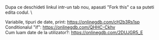Dupa ce deschideti linkul intr-un tab nou, apasati "Fork this" ca sa puteti edita codul. \

Variabile, tipuri de date, print: https://onlinegdb.com/cH2b3Rs1sp \
Conditionalul "if": https://onlinegdb.com/QHHC-Ckhv \
Cum luam date de la utilizator?: https://onlinegdb.com/2DUJGR5_E
